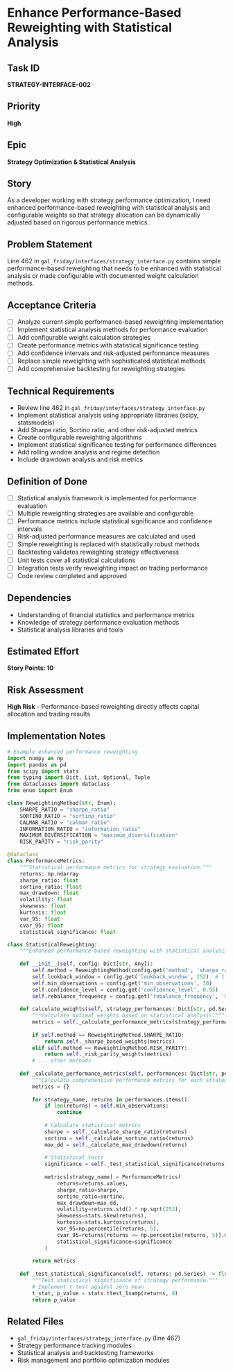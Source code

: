 # Enhance Performance-Based Reweighting with Statistical Analysis

## Task ID
**STRATEGY-INTERFACE-002**

## Priority
**High**

## Epic
**Strategy Optimization & Statistical Analysis**

## Story
As a developer working with strategy performance optimization, I need enhanced performance-based reweighting with statistical analysis and configurable weights so that strategy allocation can be dynamically adjusted based on rigorous performance metrics.

## Problem Statement
Line 462 in `gal_friday/interfaces/strategy_interface.py` contains simple performance-based reweighting that needs to be enhanced with statistical analysis or made configurable with documented weight calculation methods.

## Acceptance Criteria
- [ ] Analyze current simple performance-based reweighting implementation
- [ ] Implement statistical analysis methods for performance evaluation
- [ ] Add configurable weight calculation strategies
- [ ] Create performance metrics with statistical significance testing
- [ ] Add confidence intervals and risk-adjusted performance measures
- [ ] Replace simple reweighting with sophisticated statistical methods
- [ ] Add comprehensive backtesting for reweighting strategies

## Technical Requirements
- Review line 462 in `gal_friday/interfaces/strategy_interface.py`
- Implement statistical analysis using appropriate libraries (scipy, statsmodels)
- Add Sharpe ratio, Sortino ratio, and other risk-adjusted metrics
- Create configurable reweighting algorithms
- Implement statistical significance testing for performance differences
- Add rolling window analysis and regime detection
- Include drawdown analysis and risk metrics

## Definition of Done
- [ ] Statistical analysis framework is implemented for performance evaluation
- [ ] Multiple reweighting strategies are available and configurable
- [ ] Performance metrics include statistical significance and confidence intervals
- [ ] Risk-adjusted performance measures are calculated and used
- [ ] Simple reweighting is replaced with statistically robust methods
- [ ] Backtesting validates reweighting strategy effectiveness
- [ ] Unit tests cover all statistical calculations
- [ ] Integration tests verify reweighting impact on trading performance
- [ ] Code review completed and approved

## Dependencies
- Understanding of financial statistics and performance metrics
- Knowledge of strategy performance evaluation methods
- Statistical analysis libraries and tools

## Estimated Effort
**Story Points: 10**

## Risk Assessment
**High Risk** - Performance-based reweighting directly affects capital allocation and trading results

## Implementation Notes
```python
# Example enhanced performance reweighting
import numpy as np
import pandas as pd
from scipy import stats
from typing import Dict, List, Optional, Tuple
from dataclasses import dataclass
from enum import Enum

class ReweightingMethod(str, Enum):
    SHARPE_RATIO = "sharpe_ratio"
    SORTINO_RATIO = "sortino_ratio"
    CALMAR_RATIO = "calmar_ratio"
    INFORMATION_RATIO = "information_ratio"
    MAXIMUM_DIVERSIFICATION = "maximum_diversification"
    RISK_PARITY = "risk_parity"

@dataclass
class PerformanceMetrics:
    """Statistical performance metrics for strategy evaluation."""
    returns: np.ndarray
    sharpe_ratio: float
    sortino_ratio: float
    max_drawdown: float
    volatility: float
    skewness: float
    kurtosis: float
    var_95: float
    cvar_95: float
    statistical_significance: float

class StatisticalReweighting:
    """Enhanced performance-based reweighting with statistical analysis."""
    
    def __init__(self, config: Dict[str, Any]):
        self.method = ReweightingMethod(config.get('method', 'sharpe_ratio'))
        self.lookback_window = config.get('lookback_window', 252)  # 1 year
        self.min_observations = config.get('min_observations', 30)
        self.confidence_level = config.get('confidence_level', 0.95)
        self.rebalance_frequency = config.get('rebalance_frequency', 'monthly')
        
    def calculate_weights(self, strategy_performances: Dict[str, pd.Series]) -> Dict[str, float]:
        """Calculate optimal weights based on statistical analysis."""
        metrics = self._calculate_performance_metrics(strategy_performances)
        
        if self.method == ReweightingMethod.SHARPE_RATIO:
            return self._sharpe_based_weights(metrics)
        elif self.method == ReweightingMethod.RISK_PARITY:
            return self._risk_parity_weights(metrics)
        # ... other methods
        
    def _calculate_performance_metrics(self, performances: Dict[str, pd.Series]) -> Dict[str, PerformanceMetrics]:
        """Calculate comprehensive performance metrics for each strategy."""
        metrics = {}
        
        for strategy_name, returns in performances.items():
            if len(returns) < self.min_observations:
                continue
                
            # Calculate statistical metrics
            sharpe = self._calculate_sharpe_ratio(returns)
            sortino = self._calculate_sortino_ratio(returns)
            max_dd = self._calculate_max_drawdown(returns)
            
            # Statistical tests
            significance = self._test_statistical_significance(returns)
            
            metrics[strategy_name] = PerformanceMetrics(
                returns=returns.values,
                sharpe_ratio=sharpe,
                sortino_ratio=sortino,
                max_drawdown=max_dd,
                volatility=returns.std() * np.sqrt(252),
                skewness=stats.skew(returns),
                kurtosis=stats.kurtosis(returns),
                var_95=np.percentile(returns, 5),
                cvar_95=returns[returns <= np.percentile(returns, 5)].mean(),
                statistical_significance=significance
            )
            
        return metrics
    
    def _test_statistical_significance(self, returns: pd.Series) -> float:
        """Test statistical significance of strategy performance."""
        # Implement t-test against zero mean
        t_stat, p_value = stats.ttest_1samp(returns, 0)
        return p_value
```

## Related Files
- `gal_friday/interfaces/strategy_interface.py` (line 462)
- Strategy performance tracking modules
- Statistical analysis and backtesting frameworks
- Risk management and portfolio optimization modules 